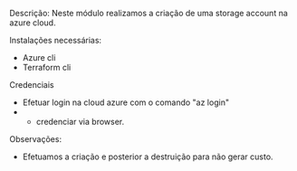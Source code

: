 Descrição:
Neste módulo realizamos a criação de uma storage account na azure cloud. 

Instalações necessárias: 
- Azure cli 
- Terraform cli

Credenciais 
- Efetuar login na cloud azure com o comando "az login"
- - credenciar via browser.

Observações:
- Efetuamos a criação e posterior a destruição para não gerar custo.